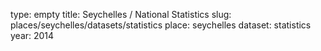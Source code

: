 type: empty
title: Seychelles / National Statistics
slug: places/seychelles/datasets/statistics
place: seychelles
dataset: statistics
year: 2014
